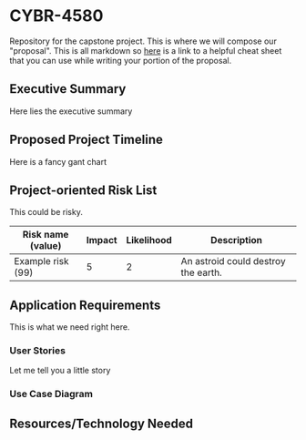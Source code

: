 # CYBR-4580
Repository for the capstone project. This is where we will compose our "proposal". This is all markdown so [here](https://www.markdownguide.org/cheat-sheet/) is a link to a helpful cheat sheet that you can use while writing your portion of the proposal. 

## Executive Summary
Here lies the executive summary

## Proposed Project Timeline
Here is a fancy gant chart

## Project-oriented Risk List
This could be risky.

|Risk name (value)  | Impact     | Likelihood | Description |
|-------------------|------------|------------|-------------|
|Example risk (99) | 5 | 2 |An astroid could destroy the earth. |




## Application Requirements
This is what we need right here.

### User Stories
Let me tell you a little story
### Use Case Diagram

## Resources/Technology Needed


